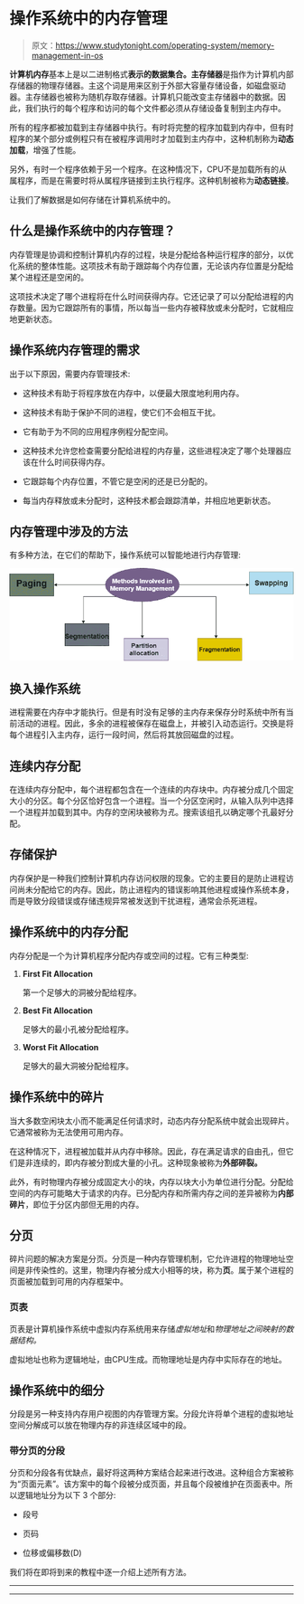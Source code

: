 # 操作系统中的内存管理

> 原文：<https://www.studytonight.com/operating-system/memory-management-in-os>

**计算机内存**基本上是以二进制格式**表示的数据集合。主存储器**是指作为计算机内部存储器的物理存储器。主这个词是用来区别于外部大容量存储设备，如磁盘驱动器。主存储器也被称为随机存取存储器。计算机只能改变主存储器中的数据。因此，我们执行的每个程序和访问的每个文件都必须从存储设备复制到主内存中。

所有的程序都被加载到主存储器中执行。有时将完整的程序加载到内存中，但有时程序的某个部分或例程只有在被程序调用时才加载到主内存中，这种机制称为**动态加载**，增强了性能。

另外，有时一个程序依赖于另一个程序。在这种情况下，CPU不是加载所有的从属程序，而是在需要时将从属程序链接到主执行程序。这种机制被称为**动态链接**。

让我们了解数据是如何存储在计算机系统中的。

## 什么是操作系统中的内存管理？

内存管理是协调和控制计算机内存的过程，块是分配给各种运行程序的部分，以优化系统的整体性能。这项技术有助于跟踪每个内存位置，无论该内存位置是分配给某个进程还是空闲的。

这项技术决定了哪个进程将在什么时间获得内存。它还记录了可以分配给进程的内存数量。因为它跟踪所有的事情，所以每当一些内存被释放或未分配时，它就相应地更新状态。

## 操作系统内存管理的需求

出于以下原因，需要内存管理技术:

*   这种技术有助于将程序放在内存中，以便最大限度地利用内存。

*   这种技术有助于保护不同的进程，使它们不会相互干扰。

*   它有助于为不同的应用程序例程分配空间。

*   这种技术允许您检查需要分配给进程的内存量，这些进程决定了哪个处理器应该在什么时间获得内存。

*   它跟踪每个内存位置，不管它是空闲的还是已分配的。

*   每当内存释放或未分配时，这种技术都会跟踪清单，并相应地更新状态。

## 内存管理中涉及的方法

有多种方法，在它们的帮助下，操作系统可以智能地进行内存管理:

![](img/0d0a2430667f1f53ed688ec0955385ab.png)

## 换入操作系统

进程需要在内存中才能执行。但是有时没有足够的主内存来保存分时系统中所有当前活动的进程。因此，多余的进程被保存在磁盘上，并被引入动态运行。交换是将每个进程引入主内存，运行一段时间，然后将其放回磁盘的过程。

## 连续内存分配

在连续内存分配中，每个进程都包含在一个连续的内存块中。内存被分成几个固定大小的分区。每个分区恰好包含一个进程。当一个分区空闲时，从输入队列中选择一个进程并加载到其中。内存的空闲块被称为*孔*。搜索该组孔以确定哪个孔最好分配。

## 存储保护

内存保护是一种我们控制计算机内存访问权限的现象。它的主要目的是防止进程访问尚未分配给它的内存。因此，防止进程内的错误影响其他进程或操作系统本身，而是导致分段错误或存储违规异常被发送到干扰进程，通常会杀死进程。

## 操作系统中的内存分配

内存分配是一个为计算机程序分配内存或空间的过程。它有三种类型:

1.  **First Fit Allocation**

    第一个足够大的洞被分配给程序。

2.  **Best Fit Allocation**

    足够大的最小孔被分配给程序。

3.  **Worst Fit Allocation**

    足够大的最大洞被分配给程序。

## 操作系统中的碎片

当大多数空闲块太小而不能满足任何请求时，动态内存分配系统中就会出现碎片。它通常被称为无法使用可用内存。

在这种情况下，进程被加载并从内存中移除。因此，存在满足请求的自由孔，但它们是非连续的，即内存被分割成大量的小孔。这种现象被称为**外部碎裂。**

此外，有时物理内存被分成固定大小的块，内存以块大小为单位进行分配。分配给空间的内存可能略大于请求的内存。已分配内存和所需内存之间的差异被称为**内部碎片**，即位于分区内部但无用的内存。

## 分页

碎片问题的解决方案是分页。分页是一种内存管理机制，它允许进程的物理地址空间是非传染性的。这里，物理内存被分成大小相等的块，称为**页**。属于某个进程的页面被加载到可用的内存框架中。

### 页表

页表是计算机操作系统中虚拟内存系统用来存储*虚拟地址*和*物理地址之间映射的数据结构。*

虚拟地址也称为逻辑地址，由CPU生成。而物理地址是内存中实际存在的地址。

## 操作系统中的细分

分段是另一种支持内存用户视图的内存管理方案。分段允许将单个进程的虚拟地址空间分解成可以放在物理内存的非连续区域中的段。

### 带分页的分段

分页和分段各有优缺点，最好将这两种方案结合起来进行改进。这种组合方案被称为“页面元素”。该方案中的每个段被分成页面，并且每个段被维护在页面表中。所以逻辑地址分为以下 3 个部分:

*   段号

*   页码

*   位移或偏移数(D)

我们将在即将到来的教程中逐一介绍上述所有方法。



* * *

* * *